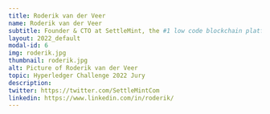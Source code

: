 ```yaml
---
title: Roderik van der Veer
name: Roderik van der Veer
subtitle: Founder & CTO at SettleMint, the #1 low code blockchain platform as a service
layout: 2022_default
modal-id: 6
img: roderik.jpg
thumbnail: roderik.jpg
alt: Picture of Roderik van der Veer
topic: Hyperledger Challenge 2022 Jury
description: 
twitter: https://twitter.com/SettleMintCom
linkedin: https://www.linkedin.com/in/roderik/
---
```

